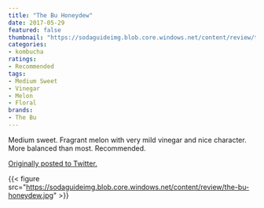```yaml
---
title: "The Bu Honeydew"
date: 2017-05-29
featured: false
thumbnail: "https://sodaguideimg.blob.core.windows.net/content/review/thumbs/the-bu-honeydew.jpg"
categories:
- kombucha
ratings:
- Recommended
tags:
- Medium Sweet
- Vinegar
- Melon
- Floral
brands:
- The Bu
---
```


Medium sweet. Fragrant melon with very mild vinegar and nice character. More balanced than most. Recommended.

[Originally posted to Twitter.](https://twitter.com/Cavorter/status/869303068977905664)

{{< figure src="https://sodaguideimg.blob.core.windows.net/content/review/the-bu-honeydew.jpg" >}}

